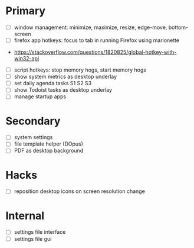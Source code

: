 # Primary

- [ ] window management: minimize, maximize, resize, edge-move, bottom-screen
- [ ] firefox app hotkeys: focus to tab in running Firefox using marionette
- https://stackoverflow.com/questions/1820825/global-hotkey-with-win32-api
- [ ] script hotkeys: stop memory hogs, start memory hogs
- [ ] show system metrics as desktop underlay
- [ ] set daily agenda tasks S1 S2 S3
- [ ] show Todoist tasks as desktop underlay
- [ ] manage startup apps

# Secondary

- [ ] system settings
- [ ] file template helper (DOpus)
- [ ] PDF as desktop background

# Hacks

- [ ] reposition desktop icons on screen resolution change

# Internal

- [ ] settings file interface
- [ ] settings file gui